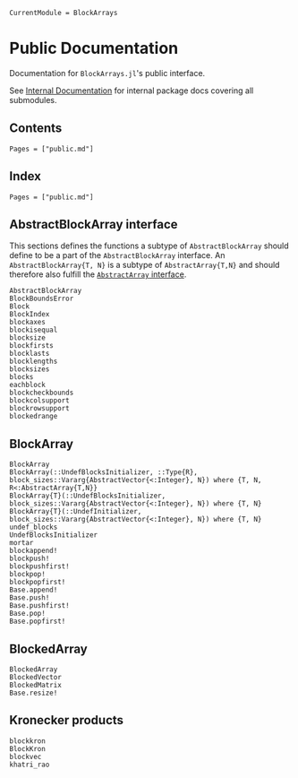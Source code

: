 ```@meta
CurrentModule = BlockArrays
```

# Public Documentation

Documentation for `BlockArrays.jl`'s public interface.

See [Internal Documentation](@ref) for internal package docs covering all submodules.


## Contents

```@contents
Pages = ["public.md"]
```

## Index

```@index
Pages = ["public.md"]
```

## AbstractBlockArray interface

This sections defines the functions a subtype of `AbstractBlockArray` should define to be a part of the `AbstractBlockArray` interface. An `AbstractBlockArray{T, N}` is a subtype of `AbstractArray{T,N}` and should therefore also fulfill the [`AbstractArray` interface](http://docs.julialang.org/en/latest/manual/interfaces/#abstract-arrays).

```@docs
AbstractBlockArray
BlockBoundsError
Block
BlockIndex
blockaxes
blockisequal
blocksize
blockfirsts
blocklasts
blocklengths
blocksizes
blocks
eachblock
blockcheckbounds
blockcolsupport
blockrowsupport
blockedrange
```

## BlockArray

```@docs
BlockArray
BlockArray(::UndefBlocksInitializer, ::Type{R}, block_sizes::Vararg{AbstractVector{<:Integer}, N}) where {T, N, R<:AbstractArray{T,N}}
BlockArray{T}(::UndefBlocksInitializer, block_sizes::Vararg{AbstractVector{<:Integer}, N}) where {T, N}
BlockArray{T}(::UndefInitializer, block_sizes::Vararg{AbstractVector{<:Integer}, N}) where {T, N}
undef_blocks
UndefBlocksInitializer
mortar
blockappend!
blockpush!
blockpushfirst!
blockpop!
blockpopfirst!
Base.append!
Base.push!
Base.pushfirst!
Base.pop!
Base.popfirst!
```


## BlockedArray

```@docs
BlockedArray
BlockedVector
BlockedMatrix
Base.resize!
```


## Kronecker products
```@docs
blockkron
BlockKron
blockvec
khatri_rao
```
